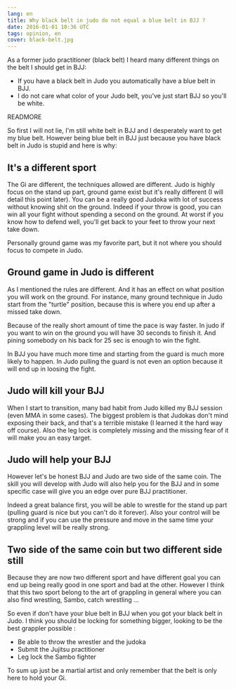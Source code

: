 ```yaml
---
lang: en
title: Why black belt in judo do not equal a blue belt in BJJ ?
date: 2016-01-01 10:36 UTC
tags: opinion, en
cover: black-belt.jpg
---
```


As a former judo practitioner (black belt) I heard many different things on the belt I should get in BJJ: 
 
 - If you have a black belt in Judo you automatically have a blue belt in BJJ.
 - I do not care what color of your Judo belt, you've just start BJJ so you'll be white.

READMORE

So first I will not lie, I'm still white belt in BJJ and I desperately want to get my blue belt. 
However being blue belt in BJJ just because you have black belt in Judo is stupid and here is why: 

## It's a different sport

The Gi are different, the techniques allowed are different. 
Judo is highly focus on the stand up part, ground game exist but it's really different (I will detail this point later).
You can be a really good Judoka with lot of success without knowing shit on the ground. 
Indeed if your throw is good, you can win all your fight without spending a second on the ground.
At worst if you know how to defend well, you'll get back to your feet to throw your next take down.

Personally ground game was my favorite part, but it not where you should focus to compete in Judo.

## Ground game in Judo is different

As I mentioned the rules are different. And it has an effect on what position you will work on the ground. 
For instance, many ground technique in Judo start from the "turtle" position, because this is where you end up after a missed take down. 

Because of the really short amount of time the pace is way faster. 
In judo if you want to win on the ground you will have 30 seconds to finish it.
And pining somebody on his back for 25 sec is enough to win the fight. 

In BJJ you have much more time and starting from the guard is much more likely to happen. 
In Judo pulling the guard is not even an option because it will end up in loosing the fight.

## Judo will kill your BJJ

When I start to transition, many bad habit from Judo killed my BJJ session (even MMA in some cases). 
The biggest problem is that Judokas don't mind exposing their back, and that's a terrible mistake (I learned it the hard way off course).
Also the leg lock is completely missing and the missing fear of it will make you an easy target.

## Judo will help your BJJ

However let's be honest BJJ and Judo are two side of the same coin. 
The skill you will develop with Judo will also help you for the BJJ and in some specific case will give you an edge over pure BJJ practitioner. 

Indeed a great balance first, you will be able to wrestle for the stand up part (pulling guard is nice but you can't do it forever). Also your control will be strong and if you can use the pressure and move in the same time your grappling level will be really strong. 

## Two side of the same coin but two different side still

Because they are now two different sport and have different goal you can end up being really good in one sport and bad at the other. 
However I think that this two sport belong to the art of grappling in general where you can also find wrestling, Sambo, catch wrestling ... 

So even if don't have your blue belt in BJJ when you got your black belt in Judo.
I think you should be locking for something bigger, looking to be the best grappler possible :

 - Be able to throw the wrestler and the judoka
 - Submit the Jujitsu practitioner
 - Leg lock the Sambo fighter

To sum up just be a martial artist and only remember that the belt is only here to hold your Gi. 